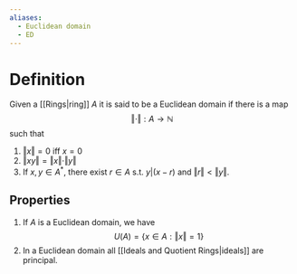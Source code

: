 ```yaml
---
aliases:
  - Euclidean domain
  - ED
---
```

# Definition

Given a [[Rings|ring]] $A$ it is said to be a Euclidean domain if there is a map
$$
\Vert \cdot\Vert : A \to \mathbb{N}
$$
such that
1. $\Vert x\Vert = 0$ iff $x = 0$
2. $\Vert xy\Vert  = \Vert x\Vert \cdot\Vert y\Vert$
3. If $x, y\in A^*$, there exist $r\in A$ s.t. $y | (x-r)$ and $\Vert r\Vert  < \Vert y\Vert$.

## Properties

1. If $A$ is a Euclidean domain, we have
	$$
	U(A) = \left\{x\in A: \Vert x\Vert = 1\right\}
	$$
2. In a Euclidean domain all [[Ideals and Quotient Rings|ideals]] are principal.